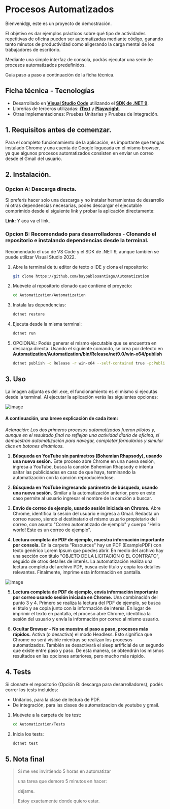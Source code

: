 # Procesos Automatizados

Bienvenid@, este es un proyecto de demostración.

El objetivo es dar ejemplos prácticos sobre qué tipo de actividades repetitivas de oficina pueden ser automatizadas mediante código, ganando tanto minutos de productividad como aligerando la carga mental de los trabajadores de escritorio.

Mediante una simple interfaz de consola, podrás ejecutar una serie de procesos automatizados predefinidos.

Guía paso a paso a continuación de la ficha técnica.

## Ficha técnica - Tecnologías

- Desarrollado en **[Visual Studio Code](https://code.visualstudio.com/)** utilizando el **[SDK de .NET 9](https://dotnet.microsoft.com/es-es/download/dotnet/9.0)**.
- Librerías de terceros utilizadas: **[iText](https://itextpdf.com/)** y **[Playwright](https://playwright.dev/dotnet/docs/intro)**.
- Otras implementaciones: Pruebas Unitarias y Pruebas de Integración. 


## 1. Requisitos antes de comenzar.
Para el completo funcionamiento de la aplicación, es importante que tengas instalado Chrome y una cuenta de Google logueada en el mismo browser, ya que algunos procesos automatizados consisten en enviar un correo desde el Gmail del usuario.

##  2. Instalación.
### Opcion A: Descarga directa.

Si preferís hacer solo una descarga y no instalar herramientas de desarrollo ni otras dependencias necesarias, podés descargar el ejecutable comprimido desde el siguiente link y probar la aplicación directamente:

**Link:** Y aca va el link.

### Opcion B: Recomendado para desarrolladores - Clonando el repositorio e instalando dependencias desde la terminal. 

Recomendado el uso de VS Code y el SDK de .NET 9, aunque también se puede utilizar Visual Studio 2022. 
1. Abre la terminal de tu editor de texto o IDE y clona el repositorio:
   ```sh
   git clone https://github.com/baypablosantiago/Automatization
    ```
2. Muévete al repositorio clonado que contiene el proyecto:
    ```sh
   cd Automatization/Automatization
    ```
3. Instala las dependencias:
    ```sh
   dotnet restore
    ```   
4. Ejecuta desde la misma terminal:
    ```sh
   dotnet run
    ```
5. OPCIONAL: Podés generar el mismo ejecutable que se encuentra en descarga directa. Usando el siguiente comando, se crea por defecto en **Automatization/Automatization/bin/Release/net9.0/win-x64/publish**
    ```sh
   dotnet publish -c Release -r win-x64 --self-contained true -p:PublishSingleFile=true
    ```


## 3. Uso
La imagen adjunta es del .exe, el funcionamiento es el mismo si ejecutás desde la terminal. Al ejecutar la aplicación verás las siguientes opciones:

![image](https://github.com/user-attachments/assets/b3777c03-bfa6-4e95-a0e2-684c12b33601)

#### A continuación, una breve explicación de cada ítem:

*Aclaración: Los dos primeros procesos automatizados fueron pilotos y, aunque en el resultado final no reflejan una actividad diaria de oficina, sí demuestran automatización para navegar, completar formularios y simular clics en botones dinámicos.*

1.  **Búsqueda en YouTube sin parámetros (Bohemian Rhapsody), usando una nueva sesión.**
Este proceso abre Chrome en una nueva sesión, ingresa a YouTube, busca la canción Bohemian Rhapsody e intenta saltar las publicidades en caso de que haya, terminando la automatización con la canción reproduciéndose.


2. **Búsqueda en YouTube ingresando parámetro de búsqueda, usando una nueva sesión.**
Similar a la automatización anterior, pero en este caso permite al usuario ingresar el nombre de la canción a buscar.


3. **Envío de correo de ejemplo, usando sesión iniciada en Chrome.**
Abre Chrome, identifica la sesión del usuario e ingresa a Gmail. Redacta un correo nuevo, siendo el destinatario el mismo usuario propietario del correo, con asunto "Correo automatizado de ejemplo" y cuerpo "Hello world! Este es un correo de ejemplo".


4. **Lectura completa de PDF de ejemplo, muestra información importante por consola.**
En la carpeta "Resources" hay un PDF (ExamplePDF) con texto genérico Lorem Ipsum que puedes abrir. En medio del archivo hay una sección con título "OBJETO DE LA LICITACIÓN O EL CONTRATO", seguido de otros detalles de interés. La automatización realiza una lectura completa del archivo PDF, busca este título y copia los detalles relevantes. Finalmente, imprime esta información en pantalla.

![image](https://github.com/user-attachments/assets/a71f9a61-0ce4-46b1-a23b-31346de1229a)

5. **Lectura completa de PDF de ejemplo, envía información importante por correo usando sesión iniciada en Chrome.**
Una combinación del punto 3 y 4. Primero se realiza la lectura del PDF de ejemplo, se busca el título y se copia junto con la información de interés. En lugar de imprimir el texto en pantalla, el proceso abre Chrome, identifica la sesión del usuario y envía la información por correo al mismo usuario.


6. **Ocultar Browser - No se muestra el paso a paso, procesos más rápidos.**
Activa (o desactiva) el modo Headless. Esto significa que Chrome no será visible mientras se realizan los procesos automatizados. También se desactivará el sleep artificial de un segundo que existe entre paso y paso. De esta manera, se obtendrán los mismos resultados en las opciones anteriores, pero mucho más rápido.

##  4. Tests

Si clonaste el repositorio (Opción B: descarga para desarrolladores), podés correr los tests incluidos:
- Unitarios, para la clase de lectura de PDF.
- De integración, para las clases de automatizacion de youtube y gmail.

1. Muévete a la carpeta de los test:
   ```sh
   cd Automatization/Tests
    ```
2. Inicia los tests:
    ```sh
   dotnet test
    ```

##  5. Nota final

> Si me ves invirtiendo 5 horas en automatizar
> 
> una tarea que demoro 5 minutos en hacer:
>
> déjame.
> 
> Estoy exactamente donde quiero estar.

